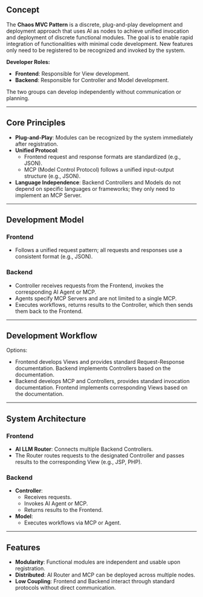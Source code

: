 ## Concept
The **Chaos MVC Pattern** is a discrete, plug-and-play development and deployment approach that uses AI as nodes to achieve unified invocation and deployment of discrete functional modules. The goal is to enable rapid integration of functionalities with minimal code development. New features only need to be registered to be recognized and invoked by the system.

**Developer Roles:**
- **Frontend**: Responsible for View development.
- **Backend**: Responsible for Controller and Model development.

The two groups can develop independently without communication or planning.

---

## Core Principles
- **Plug-and-Play**: Modules can be recognized by the system immediately after registration.
- **Unified Protocol**:
  - Frontend request and response formats are standardized (e.g., JSON).
  - MCP (Model Control Protocol) follows a unified input-output structure (e.g., JSON).
- **Language Independence**: Backend Controllers and Models do not depend on specific languages or frameworks; they only need to implement an MCP Server.

---

## Development Model
### Frontend
- Follows a unified request pattern; all requests and responses use a consistent format (e.g., JSON).

### Backend
- Controller receives requests from the Frontend, invokes the corresponding AI Agent or MCP.
- Agents specify MCP Servers and are not limited to a single MCP.
- Executes workflows, returns results to the Controller, which then sends them back to the Frontend.

---

## Development Workflow
Options:
- Frontend develops Views and provides standard Request-Response documentation. Backend implements Controllers based on the documentation.
- Backend develops MCP and Controllers, provides standard invocation documentation. Frontend implements corresponding Views based on the documentation.

---

## System Architecture
### Frontend
- **AI LLM Router**: Connects multiple Backend Controllers.
- The Router routes requests to the designated Controller and passes results to the corresponding View (e.g., JSP, PHP).

### Backend
- **Controller**:
  - Receives requests.
  - Invokes AI Agent or MCP.
  - Returns results to the Frontend.
- **Model**:
  - Executes workflows via MCP or Agent.

---

## Features
- **Modularity**: Functional modules are independent and usable upon registration.
- **Distributed**: AI Router and MCP can be deployed across multiple nodes.
- **Low Coupling**: Frontend and Backend interact through standard protocols without direct communication.

